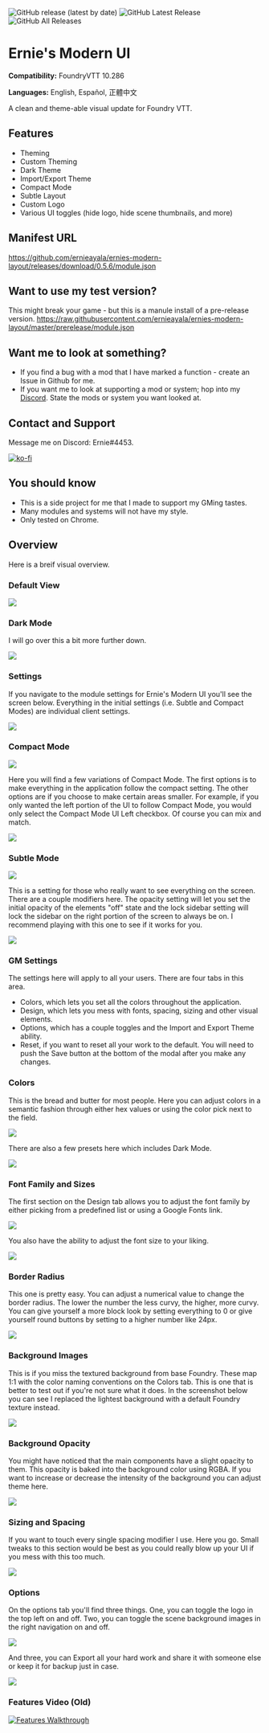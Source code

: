 ![GitHub release (latest by date)](https://img.shields.io/github/v/release/ernieayala/ernies-modern-layout?style=flat-square)
![GitHub Latest Release](https://img.shields.io/github/downloads/ernieayala/ernies-modern-layout/latest/total?style=flat-square)
![GitHub All Releases](https://img.shields.io/github/downloads/ernieayala/ernies-modern-layout/total?label=total%20downloads&style=flat-square)

# Ernie's Modern UI
**Compatibility:** FoundryVTT 10.286

**Languages:** English, Español, 正體中文

A clean and theme-able visual update for Foundry VTT.

## Features
- Theming
- Custom Theming
- Dark Theme
- Import/Export Theme
- Compact Mode
- Subtle Layout
- Custom Logo
- Various UI toggles (hide logo, hide scene thumbnails, and more)

## Manifest URL
https://github.com/ernieayala/ernies-modern-layout/releases/download/0.5.6/module.json

## Want to use my test version?
This might break your game - but this is a manule install of a pre-release version.
https://raw.githubusercontent.com/ernieayala/ernies-modern-layout/master/prerelease/module.json

## Want me to look at something?
- If you find a bug with a mod that I have marked a function - create an Issue in Github for me.
- If you want me to look at supporting a mod or system; hop into my [Discord](https://discord.gg/CWhdMWvZyD). State the mods or system you want looked at.

## Contact and Support
Message me on Discord: Ernie#4453.

[![ko-fi](https://ko-fi.com/img/githubbutton_sm.svg)](https://ko-fi.com/T6T24X2VD)

## You should know
- This is a side project for me that I made to support my GMing tastes.
- Many modules and systems will not have my style.
- Only tested on Chrome.

## Overview
Here is a breif visual overview.

### Default View
<img src="https://raw.githubusercontent.com/ernieayala/ernies-modern-layout/master/images/01-overview.png"
     style="max-width: 100%; display: block;" />

### Dark Mode
<p>I will go over this a bit more further down.</p>

<img src="https://raw.githubusercontent.com/ernieayala/ernies-modern-layout/master/images/01-overview-dark.png"
     style="max-width: 100%; display: block;" />

### Settings
<p>If you navigate to the module settings for Ernie's Modern UI you'll see the screen below. Everything in the initial settings (i.e. Subtle and Compact Modes) are individual client settings.</p>

<img src="https://raw.githubusercontent.com/ernieayala/ernies-modern-layout/master/images/02-settings.png"
     style="max-width: 100%; display: block;" />

### Compact Mode
<img src="https://raw.githubusercontent.com/ernieayala/ernies-modern-layout/master/images/06-compact-example.png"
     style="max-width: 100%; display: block;" />
     
<p>Here you will find a few variations of Compact Mode. The first options is to make everything in the application follow the compact setting. The other options are if you choose to make certain areas smaller. For example, if you only wanted the left portion of the UI to follow Compact Mode, you would only select the Compact Mode UI Left checkbox. Of course you can mix and match.</p>

<img src="https://raw.githubusercontent.com/ernieayala/ernies-modern-layout/master/images/05-compact-settings.png"
     style="max-width: 100%; display: block;" />

### Subtle Mode
<img src="https://raw.githubusercontent.com/ernieayala/ernies-modern-layout/master/images/04-subtle-exmple.png"
     style="max-width: 100%; display: block;" />
     
<p>This is a setting for those who really want to see everything on the screen. There are a couple modifiers here. The opacity setting will let you set the initial opacity of the elements "off" state and the lock sidebar setting will lock the sidebar on the right portion of the screen to always be on. I recommend playing with this one to see if it works for you.</p>

<img src="https://raw.githubusercontent.com/ernieayala/ernies-modern-layout/master/images/03-subtle-settings.png"
     style="max-width: 100%; display: block;" />

### GM Settings
The settings here will apply to all your users. There are four tabs in this area.
- Colors, which lets you set all the colors throughout the application.
- Design, which lets you mess with fonts, spacing, sizing and other visual elements.
- Options, which has a couple toggles and the Import and Export Theme ability.
- Reset, if you want to reset all your work to the default.
You will need to push the Save button at the bottom of the modal after you make any changes.

### Colors
<p>This is the bread and butter for most people. Here you can adjust colors in a semantic fashion through either hex values or using the color pick next to the field.</p>

<img src="https://raw.githubusercontent.com/ernieayala/ernies-modern-layout/master/images/07-color-settings.png"
     style="max-width: 100%; display: block;" />

<p>There are also a few presets here which includes Dark Mode.</p>

<img src="https://raw.githubusercontent.com/ernieayala/ernies-modern-layout/master/images/08-color-preset.png"
     style="max-width: 100%;" />

### Font Family and Sizes
<p>The first section on the Design tab allows you to adjust the font family by either picking from a predefined list or using a Google Fonts link.</p>

<img src="https://raw.githubusercontent.com/ernieayala/ernies-modern-layout/master/images/09-font-family.png"
     style="max-width: 100%; display: block;" />

<p>You also have the ability to adjust the font size to your liking.</p>

<img src="https://raw.githubusercontent.com/ernieayala/ernies-modern-layout/master/images/10-font-size.png"
     style="max-width: 100%; display: block;" />

### Border Radius
<p>This one is pretty easy. You can adjust a numerical value to change the border radius. The lower the number the less curvy, the higher, more curvy. You can give yourself a more block look by setting everything to 0 or give yourself round buttons by setting to a higher number like 24px.</p>

<img src="https://raw.githubusercontent.com/ernieayala/ernies-modern-layout/master/images/11-border-radius.png"
     style="max-width: 100%; display: block;" />

### Background Images
<p>This is if you miss the textured background from base Foundry. These map 1:1 with the color naming conventions on the Colors tab. This is one that is better to test out if you're not sure what it does. In the screenshot below you can see I replaced the lightest background with a default Foundry texture instead.</p>

<img src="https://raw.githubusercontent.com/ernieayala/ernies-modern-layout/master/images/12-background-image.png"
     style="max-width: 100%; display: block;" />

### Background Opacity
<p>You might have noticed that the main components have a slight opacity to them. This opacity is baked into the background color using RGBA. If you want to increase or decrease the intensity of the background you can adjust theme here.</p>

<img src="https://raw.githubusercontent.com/ernieayala/ernies-modern-layout/master/images/13-background-opacity.png"
     style="max-width: 100%; display: block;" />

### Sizing and Spacing
<p>If you want to touch every single spacing modifier I use. Here you go. Small tweaks to this section would be best as you could really blow up your UI if you mess with this too much.</p>

<img src="https://raw.githubusercontent.com/ernieayala/ernies-modern-layout/master/images/14-spacing-sizing.png"
     style="max-width: 100%; display: block;" />

### Options
<p>On the options tab you'll find three things. One, you can toggle the logo in the top left on and off. Two, you can toggle the scene background images in the right navigation on and off.</p>

<img src="https://raw.githubusercontent.com/ernieayala/ernies-modern-layout/master/images/15-options.png"
     style="max-width: 100%; display: block;" />

<p>And three, you can Export all your hard work and share it with someone else or keep it for backup just in case.</p>

<img src="https://raw.githubusercontent.com/ernieayala/ernies-modern-layout/master/images/16-eport.png"
     style="max-width: 100%; display: block;" />
     
### Features Video (Old)
[![Features Walkthrough](https://img.youtube.com/vi/bU7sclPTFQU/0.jpg)](https://www.youtube.com/watch?v=bU7sclPTFQU)
